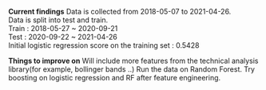 **Current findings**
Data is collected from 2018-05-07 to 2021-04-26.  
Data is split into test and train.  
Train : 2018-05-27 ~ 2020-09-21  
Test : 2020-09-22 ~ 2021-04-26  
Initial logistic regression score on the training set : 0.5428  

**Things to improve on**
Will include more features from the technical analysis library(for example, bollinger bands ..)
Run the data on Random Forest.
Try boosting on logistic regression and RF after feature engineering.
